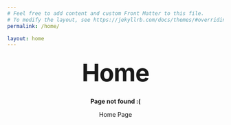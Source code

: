 ```yaml
---
# Feel free to add content and custom Front Matter to this file.
# To modify the layout, see https://jekyllrb.com/docs/themes/#overriding-theme-defaults
permalink: /home/

layout: home
---
```

<style type="text/css" media="screen">
  .container {
    margin: 10px auto;
    max-width: 600px;
    text-align: center;
  }
  h1 {
    margin: 30px 0;
    font-size: 4em;
    line-height: 1;
    letter-spacing: -1px;
  }
</style>

<div class="container">
  <h1>Home</h1>

  <p><strong>Page not found :(</strong></p>
  <p>Home Page</p>
</div>
